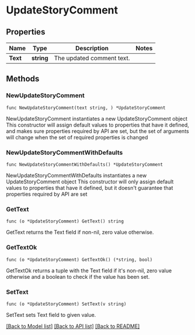# UpdateStoryComment

## Properties

Name | Type | Description | Notes
------------ | ------------- | ------------- | -------------
**Text** | **string** | The updated comment text. | 

## Methods

### NewUpdateStoryComment

`func NewUpdateStoryComment(text string, ) *UpdateStoryComment`

NewUpdateStoryComment instantiates a new UpdateStoryComment object
This constructor will assign default values to properties that have it defined,
and makes sure properties required by API are set, but the set of arguments
will change when the set of required properties is changed

### NewUpdateStoryCommentWithDefaults

`func NewUpdateStoryCommentWithDefaults() *UpdateStoryComment`

NewUpdateStoryCommentWithDefaults instantiates a new UpdateStoryComment object
This constructor will only assign default values to properties that have it defined,
but it doesn't guarantee that properties required by API are set

### GetText

`func (o *UpdateStoryComment) GetText() string`

GetText returns the Text field if non-nil, zero value otherwise.

### GetTextOk

`func (o *UpdateStoryComment) GetTextOk() (*string, bool)`

GetTextOk returns a tuple with the Text field if it's non-nil, zero value otherwise
and a boolean to check if the value has been set.

### SetText

`func (o *UpdateStoryComment) SetText(v string)`

SetText sets Text field to given value.



[[Back to Model list]](../README.md#documentation-for-models) [[Back to API list]](../README.md#documentation-for-api-endpoints) [[Back to README]](../README.md)


